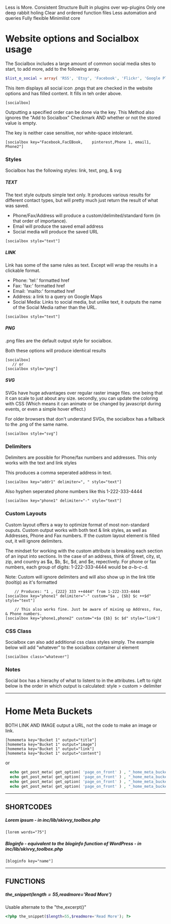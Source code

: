 Less is More.
Consistent Structure
Built in plugins over wp-plugins
Only one deep rabbit holing
Clear and ordered function files
Less automation and queries
Fully flexible
Minimilist core


# Website options and Socialbox usage


The Socialbox includes a large amount of common social media sites to start, to add more, add to the following array.
```php
$list_o_social = array( 'RSS', 'Etsy', 'Facebook', 'Flickr', 'Google Plus', 'Instagram', 'LinkedIn', 'Pinterest', 'Twitter', 'Vimeo', 'Youtube');
```


This item displays all social icon .pngs that are checked in the website options and has filled content. It fills in teh order above.
```
[socialbox]
```

Outputting a specified order can be done via the key. This Method also ignores the "Add to Socialbox" Checkmark AND whether or not the stored value is empty.

The key is neither case sensitive, nor white-space intolerant. 
```
[socialbox key="Facebook,FacEBook,    pinterest,Phone 1, email1, Phone2"]
```

### Styles

Socialbox has the following styles: link, text, png, &amp; svg

##### TEXT

The text style outputs simple text only. It produces various results for different contact types, but will pretty much just return the result of what was saved.

- Phone/Fax/Address will produce a custom/delimited/standard form (in that order of importance).
- Email will produce the saved email address
- Social media will produce the saved URL

````
[socialbox style="text"]
````

##### LINK

Link has some of the same rules as text. Except will wrap the results in a clickable format. 
- Phone: 'tel:' formatted href
- Fax: 'fax:' formatted href
- Email: 'mailto:' formatted href
- Address: a link to a query on Google Maps
- Social Media: Links to social media, but unlike text, it outputs the name of the Social Media rather than the URL.

````
[socialbox style="text"]
````

##### PNG
.png files are the default output style for socialbox. 

Both these options will produce identical results
````
[socialbox]
   // or
[socialbox style="png"]
````

##### SVG

SVGs have huge advantages over regular raster image files. one being that it can scale to just about any size. secondly, you can update the coloring with CSS (Which means it can animate or be changed by javascript during events, or even a simple hover effect.)

For older browsers that don't understand SVGs, the socialbox has a fallback to the .png of the same name.

````
[socialbox style="svg"]
````

### Delimiters

Delimiters are possible for Phone/fax numbers and addresses. This only works with the text and link styles

This produces a comma seperated address in text.
````
[socialbox key="addr1" delimiter=", " style="text"]
````

Also hyphen seperated phone numbers like this 1-222-333-4444
````
[socialbox key="phone1" delimiter="-" style="text"]
````

### Custom Layouts
Custom layout offers a way to optimize format of most non-standard ouputs. Custom output works with both text &amp; link styles, as well as Addresses, Phone and Fax numbers. If the custom layout element is filled out, it will ignore delimiters.

The mindset for working with the custom attribute is breaking each section of an input into sections. In the case of an address, think of Street, city, st, zip, and country as $a, $b, $c, $d, and $e, repectively. For phone or fax numbers, each group of digits: 1-222-333-4444 would be $a-$b-$c-$d.

Note: Custom will ignore delimiters and will also show up in the link title (tooltip) as it's formatted
````
    // Produces: "1 , {222} 333 ++4444" from 1-222-333-4444
[socialbox key="phone1" delimiter="-" custom="$a , {$b} $c ++$d" style="text"]

    // This also works fine. Just be aware of mixing up Address, Fax, & Phone numbers.
[socialbox key="phone1,phone2" custom="+$a {$b} $c $d" style="link"]
````



### CSS Class

Socialbox can also add additional css class styles simply. The example below will add "whatever" to the socialbox container ul element
````
[socialbox class="whatever"]
````

### Notes

Social box has a hierachy of what to listent to in the attributes. Left to right below is the order in which output is calculated: style > custom > delimiter


----

# Home Meta Buckets


BOTH LINK AND IMAGE output a URL, not the code to make an image or link.

````
[homemeta key="Bucket 1" output="title"]
[homemeta key="Bucket 1" output="image"]
[homemeta key="Bucket 1" output="link"]
[homemeta key="Bucket 1" output="content"]
````

or

````php
  echo get_post_meta( get_option( 'page_on_front' ) , "_home_meta_bucket-1_title" , TRUE);
  echo get_post_meta( get_option( 'page_on_front' ) , "_home_meta_bucket-1_image" , TRUE);
  echo get_post_meta( get_option( 'page_on_front' ) , "_home_meta_bucket-1_link" , TRUE);
  echo get_post_meta( get_option( 'page_on_front' ) , "_home_meta_bucket-1_content" , TRUE);
````


----

## SHORTCODES

##### Lorem ipsum - in inc/lib/skivvy_toolbox.php
````
[lorem words="75"]
````

##### Bloginfo - equivalent to the bloginfo function of WordPress - in inc/lib/skivvy_toolbox.php
````
[bloginfo key="name"]
````


----

## FUNCTIONS

##### the_snippet($length=55,$readmore='Read More')
   Usable alternate to the "the_excerpt()"
````php
<?php the_snippet($length=55,$readmore='Read More'); ?>
````
